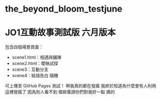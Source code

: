 # the_beyond_bloom_testjune
# JO1互動故事測試版 六月版本

包含四個場景頁面：
- scene1.html：相遇與鋪陳
- scene2.html：曖昧試探
- scene3：互動分支
- scene4：結語告白 隨機

可上傳至 GitHub Pages 測試！
啊我真的都在發瘋
我終於知道為什麼會有人利用這裡發瘋了
因為別人看不到
傑歐萬請你們對我好一點 媽的
